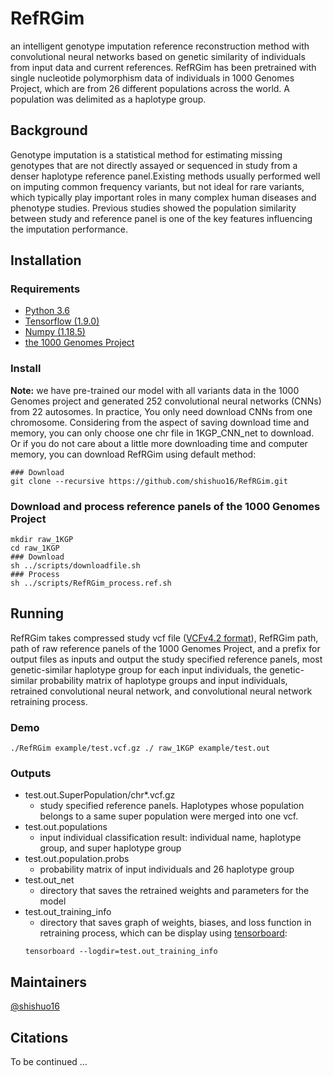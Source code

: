 # RefRGim
an intelligent genotype imputation reference reconstruction method with convolutional neural networks based on genetic similarity of individuals from input data and current references. RefRGim has been pretrained with single nucleotide polymorphism data of individuals in 1000 Genomes Project, which are from 26 different populations across the world. A population was delimited as a haplotype group.
## Background
Genotype imputation is a statistical method for estimating missing genotypes that are not directly assayed or sequenced in study from a denser haplotype reference panel.Existing methods usually performed well on imputing common frequency variants, but not ideal for rare variants, which typically play important roles in many complex human diseases and phenotype studies. Previous studies showed the population similarity between study and reference panel is one of the key features influencing the imputation performance. 
## Installation
### Requirements
* [Python 3.6](https://www.python.org/downloads/)
* [Tensorflow (1.9.0)](https://www.tensorflow.org/?hl=zh-cn)
* [Numpy (1.18.5)](https://numpy.org/)
* [the 1000 Genomes Project](http://ftp.1000genomes.ebi.ac.uk/vol1/ftp/release/20130502)

### Install
**Note:** we have pre-trained our model with all variants data in the 1000 Genomes project and generated 252 convolutional neural networks (CNNs) from 22 autosomes. In practice, You only need download CNNs from one chromosome. Considering from the aspect of saving download time and memory, you can only choose one chr file in 1KGP_CNN_net to download. Or if you do not care about a little more downloading time and computer memory, you can download RefRGim using default method:
```
### Download
git clone --recursive https://github.com/shishuo16/RefRGim.git
```
### Download and process reference panels of the 1000 Genomes Project
```
mkdir raw_1KGP
cd raw_1KGP
### Download
sh ../scripts/downloadfile.sh
### Process
sh ../scripts/RefRGim_process.ref.sh
```
## Running 
RefRGim takes compressed study vcf file ([VCFv4.2 format](https://samtools.github.io/hts-specs/VCFv4.2.pdf)), RefRGim path, path of raw reference panels of the 1000 Genomes Project, and a prefix for output files as inputs and output the study specified reference panels, most genetic-similar haplotype group for each input individuals, the genetic-similar probability matrix of haplotype groups and input individuals, retrained convolutional neural network, and convolutional neural network retraining process.
### Demo
```
./RefRGim example/test.vcf.gz ./ raw_1KGP example/test.out
```
### Outputs 
- test.out.SuperPopulation/chr*.vcf.gz
    - study specified reference panels. Haplotypes whose population belongs to a same super population were merged into one vcf.  
- test.out.populations
    - input individual classification result: individual name, haplotype group, and super haplotype group
- test.out.population.probs
    - probability matrix of input individuals and 26 haplotype group
- test.out_net
    - directory that saves the retrained weights and parameters for the model
- test.out_training_info
    - directory that saves graph of weights, biases, and loss function in retraining process, which can be display using [tensorboard](https://www.tensorflow.org/tensorboard?hl=zh-cn):
    ```
    tensorboard --logdir=test.out_training_info
    ```
## Maintainers
[@shishuo16](https://github.com/shishuo16)
## Citations
To be continued ...

